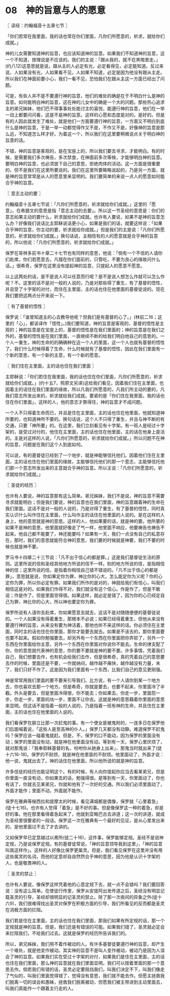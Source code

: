 # 08　神的旨意与人的愿意



〖 读经：约翰福音十五章七节 〗

「你们若常在我里面，我的话也常在你们里面，凡你们所愿意的，祈求，就给你们成就。」

神的儿女需要知道神的旨意，也应该知道神的旨意。如果我们不知道神的旨意，这一个不知道，按理说是不应该的。我们的主说：「跟从我的，就不在黑暗里走。」(约八12)这意思就是说，跟从主的人必定有光，必定看得见，必定能知道。反过来说，人如果没有光，人如果看不见，人如果不知道，必定是因为他没有跟从主走。所以我们在神面前要小心，我们一看不见，恐怕我们在跟从主这一方面已经出了问题。

可是，有些人并不是不要遵行神的旨意，他们的难处的确是在于不明白什么是神的旨意。如何能明白神的旨意，这在神的儿女中的确是一个大的问题。那些热心追求主的弟兄姊妹，他们巴不得事事处处能讨主的喜悦，能遵行神的旨意，他们在一举一动上都要问问看，这是不是神的旨意。这样的心愿和态度是对的，是好的。但是有的人因此就发生了难处，就是他们一方面要遵行神的旨意，一方面又不明白到底什么是神的旨意，于是一举一动都觉得作又不是，不作又不是，好像神的旨意是那么远，不知道怎么样才好。为着这一个，所以我们在这里要稍微说点关于明白神的旨意的话。

不错，神的旨意是客观的，是在宝座上的，所以我们要去寻求，才能明白。有的时候，是需要我们多次祷告，多次禁食，在神面前多次等候，才能够明白神的旨意。要明白神的旨意，也必须放下自己的意思，拒绝肉体的活动。这一方面是很重要的，但不是我们在这里所要说的。我们在这里所要略略说起的，乃是另一方面，就是神的旨意常常是从人的愿意里来显明的。我们要简单的来说一点人的愿意如何能合乎神的旨意。



〖 意志主动的要 〗

约翰福音十五章七节说：「凡你们所愿意的，祈求就给你们成就。」这里的「愿意」，在希腊文的意思是指「意志主动的去要」。所以这一节圣经的意思是：你们的意志如果主动的要什么，祈求就给你们成就。也许有人要说，如果不是神的旨意怎么办？好像我们说话比主耶稣说话更小心，如果是我们的话，就要这样说：「如果合乎神的旨意，你主动的要，祈求就给你成就。」但是我们的主是说：「凡你们所愿意的，祈求就给你们成就。」换句话说，主相信有的人的愿意就是合乎神的旨意的，所以他说：「凡你们所愿意的，祈求就给你们成就。」

保罗在哥林多前书十章二十七节也有同样的意思，他说：「倘有一个不信的人请你们赴席，你们若愿意去，凡摆在你们面前的，只管吃，不要为良心的缘故问什么话。」很希奇，保罗在这里没有提起神的旨意，只提起人的愿意不愿意。

以上这两处的话，是不是说人可以任意而行呢？是不是说人想怎么作就可以怎么作呢？不。这里的话不是对一般的人说的，乃是对那些得了重生，有了基督的悟性，并且受了十字架的对付，而住在主里面，主的话也住在他里面的基督徒说的。现在我们要把这两点分开来说一下。



〖 有了基督的悟性 〗

保罗说：「谁曾知道主的心去教导他呢？但我们是有基督的心了。」(林前二16；这里的「心」，都该译作「悟性」。)我们要知道，神的旨意是客观的，基督的悟性是主观的；神的旨意是在宝座上的，基督的悟性是在我们里面的；神的旨意是在我们之外的，基督的悟性是在我们里面，一直继续不断的给我们明白他自己的意思的。一个人一重生，神的生命的的确确种在这一个人的里面，这一个人也就有基督的悟性了。我们什么时候得着了生命，什么时候就有了基督的悟性，因此在我们里面有一个新的意思，有一个新的主意，有一个新的愿意。



〖 我们住在主里面，主的话也住在我们里面 〗

主耶稣说：「你们若住在我里面，我的话也住在你们里面，凡你们所愿意的，祈求就给你们成就。」(约十五7，照原文另译)这给我们看见，因着我们住在主里面，也因着主的话住在我们里面的缘故，所以凡我们所愿意的，凡我们所主动的要的，凡我们意志所发出来的，祈求就给我们成就。要紧的是「你们住在我里面，我的话也住在你们里面」，这样的人，他的意志才靠得住，神的旨意才不成问题。

一个人不只得着生命而已，并且是住在主里面，主的话也住在他里面，他就知道神所要的，也知道神所不要的。换句话说，这个人不只得了重生，并且与神不断的有交通，只要「神所要」的。在这里，我们立刻看见有十字架。有一班人是经过十字架的，是受过对付的，他住在主里面，主的话也住在他里面，主的话在他身上是活的。主是对这样的人说，「凡你们所愿意的，祈求就给你们成就。」所以问题不在神的旨意，问题是在我们这个人到底如何。

可以说，有的基督徒已经到了一个地步，就是神能够信托他们。因着他们住在主里面，主的话也住在他们里面的缘故，主能够信托他们的那一个意志，主能够信托他们那一个意志所发出来的主意就合乎神的旨意。所以主说：「凡你们所愿意的，祈求就给你们成就。」



〖 圣徒的经历 〗

也许有人要说，神的旨意那有这么简单。弟兄姊妹，我们不是说，神的旨意不需要寻求就能明白；但是我们要说，神的旨意也在我们里面，神的旨意跟着神的生命在我们里面。这话不是对一般的人说的，乃是对得了重生，有了基督的悟性，同时真实认识什么叫作住在主里面，什么叫作主的话住在他里面的人说的。是在这样的人身上，他的意思就是神的意思。这样的人，他如果要的话，就是神的要。他所要的如果不是神的意思，他里面就好像走了气一样，他里面不响应，他要祷告也祷告不起来。他自己都不能要了，神还能要吗？如果有一天，我们一点没有自己的私意存在，那时，我们的意思就能符合神的意思，我们要的时候就是神要，我们不要的时候也就是神不要。

罗马书十四章二十三节说：「凡不出于信心的都是罪。」这是我们基督徒生活的原则。这里所说的信和圣经其他地方所说的信不一样。别的地方所说的信，是指相信神的信；这里所说的信，是指着你相信自己错不错说的。「凡不出于信心的都是罪」，意思就是说，你如果定你为罪，神比你的心大，怎么能定你为义呢？你的心定你为罪，所以你必定有罪。如果我们所作的是对的，神就给我们有信心，叫我们相信这是对的。如果我们作得不对，我们就没有这个信心。作是作了，但是不敢说；作是作了，但是里面空得很。如果这样，就必定是错了，因为你的心已经定自己为罪，神比你的心大，所以神也要定你为罪。

保罗所说有人请你去赴席，你如果愿意去就去，这话不是对随随便便的基督徒说的。一个人如果没有得着重生，那根本不必说；如果已经得着重生，但他从来没有要遵行神的旨意，从来没有要为神活着，那他也听不来这样的话。你必须住在主里面，同时主的话也住在你里面，那你才能要去就去。如果是不该去的，那你里面要也要不起来。假如你勉强要去，却另外有一个东西在你里面把你弄软了，另外一个东西在你里面给你主意，另外一个东西在你里面对你说你不能去。生命的律支配了你，你的意思就代表神的意思，你的要不要就是神的要不要。许多事情，凭着我们自己，我们想要去作，也有机会给我们去作，但是很希奇，真的凭着自己的意思要去作的时候，里面还是不要，一作就纳闷，越作越不痛快，越作越没有力量，末了，我们只好不作了。这是因为我们里面有一个东西，比我们自己的意见更刚强。

神是常常用我们里面的要不要来引导我们。比方说，有一个人请你到某一个地方去，你也喜欢去那一个地方。但是希奇，你就是要去，也要不起来，你里面冷了半截。外头是要去，但是里面冷得很，你不能去；你如果去，你走一步，里面怨一步，你走一步，里面叽咕一步，里面不让你去。这就是神的意思藉着你里面的意思来显明。但这话不是指着一般的人说的，乃是指着一班有神的生命，并且住在主里面，主的话也住在他里面的人说的。

我们看保罗在腓立比那一次赶鬼的事。有一个使女是被鬼附的，一连多日在保罗他们后面喊着说，「这些人是至高神的仆人。」保罗几天都没有动静。难道保罗不赶鬼吗？保罗应该一碰着鬼就赶。但是，不，保罗的口不能动，因为保罗的里面没有动；保罗的里面没有动，就是神在他里面没有动。等到有一天，保罗心里厌烦了，就对那鬼说：「我奉耶稣基督的名，吩咐你从她身上出来」，那鬼当时就出来了(徒十六16-18)。保罗的不耐烦，就是神在他里面的不耐烦。他里面动了，外面才说：他一说，鬼就出去了。神的话住在他里面，所以他所说的就是神的旨意。

许多信徒的经历也能证明这个。有的时候，有人向你提起你应当去看某弟兄，但是你里面一直没有动，你如果去的话，勉强得很。是等到有一天，你里面动了，你也有话了，你就去见某弟兄，你就和他有了一次好的交通。所以我们必须里面动了，外面才能作；里面不动，外面就不能作。

保罗在雅典等候西拉和提摩太的时候，看见满城都是偶像，保罗就「心里着急」(徒十七16)。也许有人觉得「着急」是不好的事。但是像保罗这一种的着急，却是好的事。他在那里看得着急起来了，他就到亚略巴古去讲道；这一次的讲道，就成为圣经里很要紧的一段话。保罗这一次在雅典有一个最好的见证，是从心里发出来的，是他里面过不去了才去讲的。

又如保罗早已定意越过以弗所(徒二十16)，这件事，保罗能够定规。圣经不是说神定规，乃是说保罗定规。有的基督徒常说，「神的旨意领导我到这里」，「神的旨意叫我这样作」。这样的人好像比保罗更属灵。但是，我们看见保罗在这里并没有用这些属灵的名词，而他的定意却自自然然合乎神的意思，因为他是认识十字架的人，也是敬畏神的人。



〖 圣灵的禁止 〗

也许有人要说，像保罗这样凭着他的心意定规下去，就一点不会错吗？我们要回答说：没有这么简单。在使徒行传里，保罗从安提阿出发传道之后，圣经没有明显记载圣灵的引导，圣经却很明显的记圣灵的禁止。除了那一次夜间的异象之外(徒十六9)，我们很难得找出圣灵对保罗在积极方面的引导，我们所看见的反而都是圣灵在消极方面的拦阻。

我们若是住在主里面，主的话也住在我们里面，那我们如果有所定规的话，那一个定规就是神的旨意。但是，我们还是有错误的可能。如果我们错了，圣灵就必定会来拦阻我们，不给我们过去。这就是保罗的经历所告诉我们的。

所以，弟兄姊妹，我们用不着作被动的人。有许多基督徒要遵行神的旨意，却产生一个难处，就是他变作被动。其实神的旨意不是叫人变作被动，被动乃是因为人误会了神的旨意。如果我们实在受过十字架的对付，如果我们是住在主里面，主的话也住在我们里面，那么神的旨意就在我们里面显明，我们可以按着里面的那一个意思去作。倘若我们有错的话，圣灵必定要阻挡我们，叫我们决定不下，叫我们像走了气似的，叫我们里面觉得错了，觉得没有意思，我们就不能去作。但愿主拯救我们脱离一切的误会和愚昧，拯救我们脱离被动，但愿我们被主带进到主动里面去，叫我们真能作一个跟着主行走的人。


